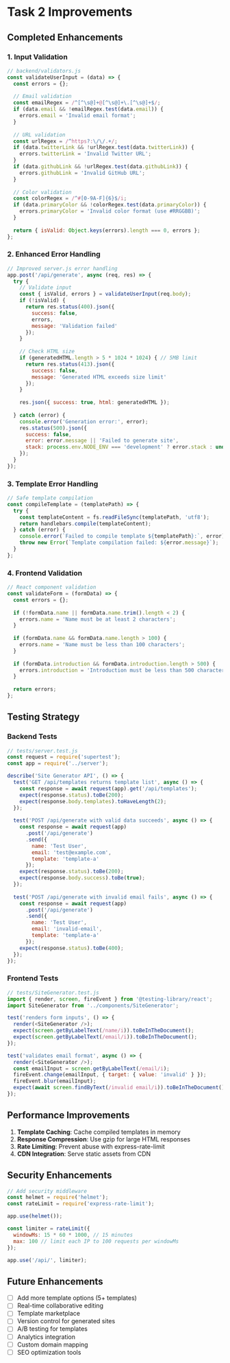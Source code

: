 # Task 2 Improvements

## Completed Enhancements

### 1. Input Validation

```javascript
// backend/validators.js
const validateUserInput = (data) => {
  const errors = {};
  
  // Email validation
  const emailRegex = /^[^\s@]+@[^\s@]+\.[^\s@]+$/;
  if (data.email && !emailRegex.test(data.email)) {
    errors.email = 'Invalid email format';
  }
  
  // URL validation
  const urlRegex = /^https?:\/\/.+/;
  if (data.twitterLink && !urlRegex.test(data.twitterLink)) {
    errors.twitterLink = 'Invalid Twitter URL';
  }
  if (data.githubLink && !urlRegex.test(data.githubLink)) {
    errors.githubLink = 'Invalid GitHub URL';
  }
  
  // Color validation
  const colorRegex = /^#[0-9A-F]{6}$/i;
  if (data.primaryColor && !colorRegex.test(data.primaryColor)) {
    errors.primaryColor = 'Invalid color format (use #RRGGBB)';
  }
  
  return { isValid: Object.keys(errors).length === 0, errors };
};
```

### 2. Enhanced Error Handling

```javascript
// Improved server.js error handling
app.post('/api/generate', async (req, res) => {
  try {
    // Validate input
    const { isValid, errors } = validateUserInput(req.body);
    if (!isValid) {
      return res.status(400).json({
        success: false,
        errors,
        message: 'Validation failed'
      });
    }
    
    // Check HTML size
    if (generatedHTML.length > 5 * 1024 * 1024) { // 5MB limit
      return res.status(413).json({
        success: false,
        message: 'Generated HTML exceeds size limit'
      });
    }
    
    res.json({ success: true, html: generatedHTML });
    
  } catch (error) {
    console.error('Generation error:', error);
    res.status(500).json({
      success: false,
      error: error.message || 'Failed to generate site',
      stack: process.env.NODE_ENV === 'development' ? error.stack : undefined
    });
  }
});
```

### 3. Template Error Handling

```javascript
// Safe template compilation
const compileTemplate = (templatePath) => {
  try {
    const templateContent = fs.readFileSync(templatePath, 'utf8');
    return handlebars.compile(templateContent);
  } catch (error) {
    console.error(`Failed to compile template ${templatePath}:`, error);
    throw new Error(`Template compilation failed: ${error.message}`);
  }
};
```

### 4. Frontend Validation

```javascript
// React component validation
const validateForm = (formData) => {
  const errors = {};
  
  if (!formData.name || formData.name.trim().length < 2) {
    errors.name = 'Name must be at least 2 characters';
  }
  
  if (formData.name && formData.name.length > 100) {
    errors.name = 'Name must be less than 100 characters';
  }
  
  if (formData.introduction && formData.introduction.length > 500) {
    errors.introduction = 'Introduction must be less than 500 characters';
  }
  
  return errors;
};
```

## Testing Strategy

### Backend Tests
```javascript
// tests/server.test.js
const request = require('supertest');
const app = require('../server');

describe('Site Generator API', () => {
  test('GET /api/templates returns template list', async () => {
    const response = await request(app).get('/api/templates');
    expect(response.status).toBe(200);
    expect(response.body.templates).toHaveLength(2);
  });
  
  test('POST /api/generate with valid data succeeds', async () => {
    const response = await request(app)
      .post('/api/generate')
      .send({
        name: 'Test User',
        email: 'test@example.com',
        template: 'template-a'
      });
    expect(response.status).toBe(200);
    expect(response.body.success).toBe(true);
  });
  
  test('POST /api/generate with invalid email fails', async () => {
    const response = await request(app)
      .post('/api/generate')
      .send({
        name: 'Test User',
        email: 'invalid-email',
        template: 'template-a'
      });
    expect(response.status).toBe(400);
  });
});
```

### Frontend Tests
```javascript
// tests/SiteGenerator.test.js
import { render, screen, fireEvent } from '@testing-library/react';
import SiteGenerator from '../components/SiteGenerator';

test('renders form inputs', () => {
  render(<SiteGenerator />);
  expect(screen.getByLabelText(/name/i)).toBeInTheDocument();
  expect(screen.getByLabelText(/email/i)).toBeInTheDocument();
});

test('validates email format', async () => {
  render(<SiteGenerator />);
  const emailInput = screen.getByLabelText(/email/i);
  fireEvent.change(emailInput, { target: { value: 'invalid' } });
  fireEvent.blur(emailInput);
  expect(await screen.findByText(/invalid email/i)).toBeInTheDocument();
});
```

## Performance Improvements

1. **Template Caching**: Cache compiled templates in memory
2. **Response Compression**: Use gzip for large HTML responses
3. **Rate Limiting**: Prevent abuse with express-rate-limit
4. **CDN Integration**: Serve static assets from CDN

## Security Enhancements

```javascript
// Add security middleware
const helmet = require('helmet');
const rateLimit = require('express-rate-limit');

app.use(helmet());

const limiter = rateLimit({
  windowMs: 15 * 60 * 1000, // 15 minutes
  max: 100 // limit each IP to 100 requests per windowMs
});

app.use('/api/', limiter);
```

## Future Enhancements

- [ ] Add more template options (5+ templates)
- [ ] Real-time collaborative editing
- [ ] Template marketplace
- [ ] Version control for generated sites
- [ ] A/B testing for templates
- [ ] Analytics integration
- [ ] Custom domain mapping
- [ ] SEO optimization tools
